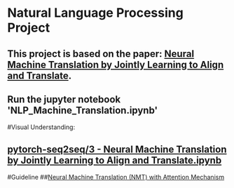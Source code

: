 # Natural Language Processing Project
## This project is based on the paper: [Neural Machine Translation by Jointly Learning to Align and Translate](https://arxiv.org/abs/1409.0473).
## Run the jupyter notebook 'NLP_Machine_Translation.ipynb'

#Visual Understanding:
## [pytorch-seq2seq/3 - Neural Machine Translation by Jointly Learning to Align and Translate.ipynb](https://github.com/bentrevett/pytorch-seq2seq/blob/master/3%20-%20Neural%20Machine%20Translation%20by%20Jointly%20Learning%20to%20Align%20and%20Translate.ipynb)

#Guideline
##[Neural Machine Translation (NMT) with Attention Mechanism](https://towardsdatascience.com/neural-machine-translation-nmt-with-attention-mechanism-5e59b57bd2ac)
 
